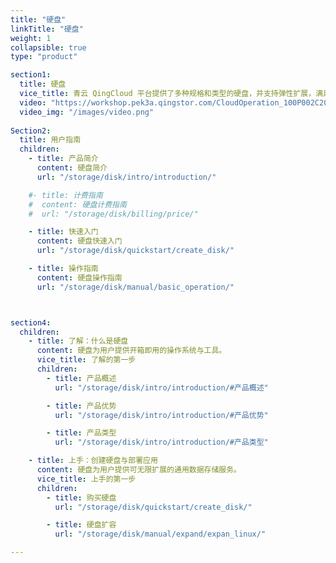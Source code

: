 ```yaml
---
title: "硬盘"
linkTitle: "硬盘"
weight: 1
collapsible: true
type: "product"

section1:
  title: 硬盘
  vice_title: 青云 QingCloud 平台提供了多种规格和类型的硬盘，并支持弹性扩展，满足不同场景的业务需求。
  video: "https://workshop.pek3a.qingstor.com/CloudOperation_100P002C201908_%E8%99%9A%E6%8B%9F%E7%A1%AC%E7%9B%98%E7%9A%84%E5%88%9B%E5%BB%BA%E5%92%8C%E4%BD%BF%E7%94%A8.mp4"
  video_img: "/images/video.png"
 
Section2:
  title: 用户指南
  children:
    - title: 产品简介
      content: 硬盘简介
      url: "/storage/disk/intro/introduction/"

    #- title: 计费指南
    #  content: 硬盘计费指南
    #  url: "/storage/disk/billing/price/"

    - title: 快速入门
      content: 硬盘快速入门
      url: "/storage/disk/quickstart/create_disk/"

    - title: 操作指南
      content: 硬盘操作指南
      url: "/storage/disk/manual/basic_operation/"



section4:
  children:
    - title: 了解：什么是硬盘
      content: 硬盘为用户提供开箱即用的操作系统与工具。
      vice_title: 了解的第一步
      children:
        - title: 产品概述
          url: "/storage/disk/intro/introduction/#产品概述"

        - title: 产品优势
          url: "/storage/disk/intro/introduction/#产品优势"

        - title: 产品类型
          url: "/storage/disk/intro/introduction/#产品类型"

    - title: 上手：创建硬盘与部署应用
      content: 硬盘为用户提供可无限扩展的通用数据存储服务。
      vice_title: 上手的第一步
      children: 
        - title: 购买硬盘
          url: "/storage/disk/quickstart/create_disk/"

        - title: 硬盘扩容
          url: "/storage/disk/manual/expand/expan_linux/"

---
```


<!-- type: "product" 这个参数表明这是一个产品index页面 -->
<!-- section1 为产品index页面 主标题 副标题 video  video_img为视频图片  -->
<!-- section2 为产品index页面 第一个大块的用户文档配置  -->
<!-- section3 为产品index页面 第二个大块的开发者文档配置  -->
<!-- section4 为产品index页面 第三个大块的学习路径配置  -->